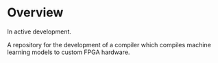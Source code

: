 # Overview

In active development.

A repository for the development of a compiler which compiles machine learning models to custom FPGA hardware. 